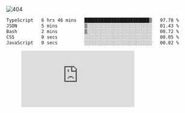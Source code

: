 ![404](https://user-images.githubusercontent.com/378023/89412096-6f759d80-d761-11ea-8c57-84b30ef3f2b1.png)
<!--START_SECTION:waka-->

```txt
TypeScript   6 hrs 46 mins   ████████████████████████▒   97.78 %
JSON         5 mins          ▒░░░░░░░░░░░░░░░░░░░░░░░░   01.43 %
Bash         2 mins          ▒░░░░░░░░░░░░░░░░░░░░░░░░   00.72 %
CSS          0 secs          ░░░░░░░░░░░░░░░░░░░░░░░░░   00.05 %
JavaScript   0 secs          ░░░░░░░░░░░░░░░░░░░░░░░░░   00.02 %
```

<!--END_SECTION:waka-->
<figure><embed src="https://wakatime.com/share/@018b853e-267a-435d-a858-33e2b098b9d7/f3c3aa68-553a-4373-a9f9-2d456f62f780.svg"></embed></figure>
